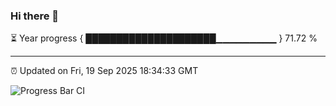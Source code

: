 ### Hi there 👋

⏳ Year progress { █████████████████████▁▁▁▁▁▁▁▁▁ } 71.72 %

---

⏰ Updated on Fri, 19 Sep 2025 18:34:33 GMT

![Progress Bar CI](https://github.com/DhruviPatel157/GitHub-Actions-Demo/workflows/Progress%20Bar%20CI/badge.svg)
